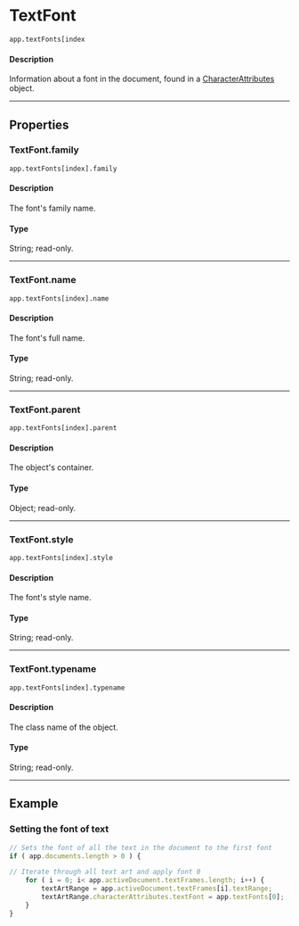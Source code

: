 # TextFont

`app.textFonts[index`

#### Description

Information about a font in the document, found in a [CharacterAttributes](./CharacterAttributes.md) object.

---

## Properties

### TextFont.family

`app.textFonts[index].family`

#### Description

The font's family name.

#### Type

String; read-only.

---

### TextFont.name

`app.textFonts[index].name`

#### Description

The font's full name.

#### Type

String; read-only.

---

### TextFont.parent

`app.textFonts[index].parent`

#### Description

The object's container.

#### Type

Object; read-only.

---

### TextFont.style

`app.textFonts[index].style`

#### Description

The font's style name.

#### Type

String; read-only.

---

### TextFont.typename

`app.textFonts[index].typename`

#### Description

The class name of the object.

#### Type

String; read-only.

---

## Example

### Setting the font of text

```javascript
// Sets the font of all the text in the document to the first font
if ( app.documents.length > 0 ) {

// Iterate through all text art and apply font 0
    for ( i = 0; i< app.activeDocument.textFrames.length; i++) {
        textArtRange = app.activeDocument.textFrames[i].textRange;
        textArtRange.characterAttributes.textFont = app.textFonts[0];
    }
}
```
